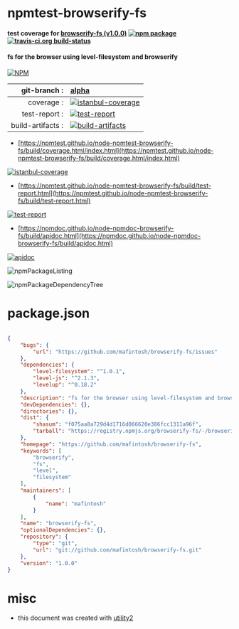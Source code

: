 # npmtest-browserify-fs

#### test coverage for  [browserify-fs (v1.0.0)](https://github.com/mafintosh/browserify-fs)  [![npm package](https://img.shields.io/npm/v/npmtest-browserify-fs.svg?style=flat-square)](https://www.npmjs.org/package/npmtest-browserify-fs) [![travis-ci.org build-status](https://api.travis-ci.org/npmtest/node-npmtest-browserify-fs.svg)](https://travis-ci.org/npmtest/node-npmtest-browserify-fs)

#### fs for the browser using level-filesystem and browserify

[![NPM](https://nodei.co/npm/browserify-fs.png?downloads=true&downloadRank=true&stars=true)](https://www.npmjs.com/package/browserify-fs)

| git-branch : | [alpha](https://github.com/npmtest/node-npmtest-browserify-fs/tree/alpha)|
|--:|:--|
| coverage : | [![istanbul-coverage](https://npmtest.github.io/node-npmtest-browserify-fs/build/coverage.badge.svg)](https://npmtest.github.io/node-npmtest-browserify-fs/build/coverage.html/index.html)|
| test-report : | [![test-report](https://npmtest.github.io/node-npmtest-browserify-fs/build/test-report.badge.svg)](https://npmtest.github.io/node-npmtest-browserify-fs/build/test-report.html)|
| build-artifacts : | [![build-artifacts](https://npmtest.github.io/node-npmtest-browserify-fs/glyphicons_144_folder_open.png)](https://github.com/npmtest/node-npmtest-browserify-fs/tree/gh-pages/build)|

- [https://npmtest.github.io/node-npmtest-browserify-fs/build/coverage.html/index.html](https://npmtest.github.io/node-npmtest-browserify-fs/build/coverage.html/index.html)

[![istanbul-coverage](https://npmtest.github.io/node-npmtest-browserify-fs/build/screenCapture.buildCi.browser.%252Ftmp%252Fbuild%252Fcoverage.lib.html.png)](https://npmtest.github.io/node-npmtest-browserify-fs/build/coverage.html/index.html)

- [https://npmtest.github.io/node-npmtest-browserify-fs/build/test-report.html](https://npmtest.github.io/node-npmtest-browserify-fs/build/test-report.html)

[![test-report](https://npmtest.github.io/node-npmtest-browserify-fs/build/screenCapture.buildCi.browser.%252Ftmp%252Fbuild%252Ftest-report.html.png)](https://npmtest.github.io/node-npmtest-browserify-fs/build/test-report.html)

- [https://npmdoc.github.io/node-npmdoc-browserify-fs/build/apidoc.html](https://npmdoc.github.io/node-npmdoc-browserify-fs/build/apidoc.html)

[![apidoc](https://npmdoc.github.io/node-npmdoc-browserify-fs/build/screenCapture.buildCi.browser.%252Ftmp%252Fbuild%252Fapidoc.html.png)](https://npmdoc.github.io/node-npmdoc-browserify-fs/build/apidoc.html)

![npmPackageListing](https://npmtest.github.io/node-npmtest-browserify-fs/build/screenCapture.npmPackageListing.svg)

![npmPackageDependencyTree](https://npmtest.github.io/node-npmtest-browserify-fs/build/screenCapture.npmPackageDependencyTree.svg)



# package.json

```json

{
    "bugs": {
        "url": "https://github.com/mafintosh/browserify-fs/issues"
    },
    "dependencies": {
        "level-filesystem": "^1.0.1",
        "level-js": "^2.1.3",
        "levelup": "^0.18.2"
    },
    "description": "fs for the browser using level-filesystem and browserify",
    "devDependencies": {},
    "directories": {},
    "dist": {
        "shasum": "f075aa8a729d4d1716d066620e386fcc1311a96f",
        "tarball": "https://registry.npmjs.org/browserify-fs/-/browserify-fs-1.0.0.tgz"
    },
    "homepage": "https://github.com/mafintosh/browserify-fs",
    "keywords": [
        "browserify",
        "fs",
        "level",
        "filesystem"
    ],
    "maintainers": [
        {
            "name": "mafintosh"
        }
    ],
    "name": "browserify-fs",
    "optionalDependencies": {},
    "repository": {
        "type": "git",
        "url": "git://github.com/mafintosh/browserify-fs.git"
    },
    "version": "1.0.0"
}
```



# misc
- this document was created with [utility2](https://github.com/kaizhu256/node-utility2)
